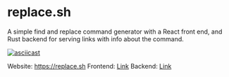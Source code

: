 # replace.sh
A simple find and replace command generator with a React front end, and Rust backend for serving links with info about the command.

[![asciicast](https://asciinema.org/a/y5K6D81FL6J4z71jzcqxBd4R7.svg)](https://asciinema.org/a/y5K6D81FL6J4z71jzcqxBd4R7)

Website: https://replace.sh
Frontend: [Link](https://github.com/esemeniuc/replace.sh/tree/master/client)
Backend: [Link](https://github.com/esemeniuc/replace.sh/tree/master/server)
